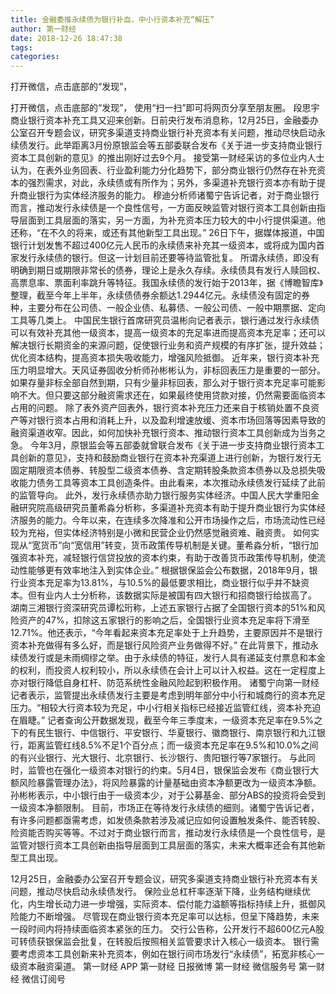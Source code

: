```yaml
---
title: 金融委推永续债为银行补血，中小行资本补充“解压”
author: 第一财经
date: 2018-12-26 18:47:38
tags: 
categories: 
---
```

打开微信，点击底部的“发现”，
<!-- more -->
打开微信，点击底部的“发现”，
使用“扫一扫”即可将网页分享至朋友圈。
段思宇
商业银行资本补充工具又迎来创新。日前央行发布消息称，12月25日，金融委办公室召开专题会议，研究多渠道支持商业银行补充资本有关问题，推动尽快启动永续债发行。此举距离3月份原银监会等五部委联合发布《关于进一步支持商业银行资本工具创新的意见》的推出刚好过去9个月。
接受第一财经采访的多位业内人士认为，在表外业务回表、行业盈利能力分化趋势下，部分商业银行仍然存在补充资本的强烈需求，对此，永续债或有所作为；另外，多渠道补充银行资本亦有助于提升商业银行为实体经济服务的能力。
穆迪分析师诸蜀宁告诉记者，对于商业银行而言，推动发行永续债是一个良性信号，一方面反映监管对银行资本工具创新由指导层面到工具层面的落实，另一方面，为补充资本压力较大的中小行提供渠道。他还称，“在不久的将来，或还有其他新型工具出现。”
26日下午，据媒体报道，中国银行计划发售不超过400亿元人民币的永续债来补充其一级资本，或将成为国内首家发行永续债的银行。但这一计划目前还要等待监管批复。
所谓永续债，即没有明确到期日或期限非常长的债券，理论上是永久存续。永续债具有发行人赎回权、高票息率、票面利率跳升等特征。我国永续债的发行始于2013年，据《博瞻智库》整理，截至今年上半年，永续债债券余额达1.2944亿元。永续债没有固定的券种，主要分布在公司债、一般企业债、私募债、一般公司债、一般中期票据、定向工具等几类上。
中国民生银行首席研究员温彬向记者表示，银行通过发行永续债可以有效补充其他一级资本，提高一级资本的充足率进而提高资本充足率；还可以解决银行长期资金的来源问题，促使银行业务和资产规模的有序扩张，提升效益；优化资本结构，提高资本损失吸收能力，增强风险抵御。
近年来，银行资本补充压力明显增大。天风证券固收分析师孙彬彬认为，非标回表压力是重要的一部分。如果存量非标全部自然到期，只有少量非标回表，那么对于银行资本充足率可能影响不大。但只要这部分融资需求还在，如果最终使用贷款对接，仍然需要面临资本占用的问题。
除了表外资产回表外，银行资本补充压力还来自于核销处置不良资产等对银行资本占用和消耗上升，以及盈利增速放缓、资本市场回落等因素导致的融资渠道收窄。因此，如何加快补充银行资本、推动银行资本工具创新成为当务之急。
今年3月，原银监会等五部委就曾联合发布《关于进一步支持商业银行资本工具创新的意见》，支持和鼓励商业银行在资本补充渠道上进行创新，为银行发行无固定期限资本债券、转股型二级资本债券、含定期转股条款资本债券以及总损失吸收能力债务工具等资本工具创造条件。由此看来，本次推动永续债发行延续了此前的监管导向。
此外，发行永续债亦助力银行服务实体经济。中国人民大学重阳金融研究院高级研究员董希淼分析称，多渠道补充资本有助于提升商业银行为实体经济服务的能力。今年以来，在连续多次降准和公开市场操作之后，市场流动性已经较为充裕，但实体经济特别是小微和民营企业仍然感觉融资难、融资贵。
如何实现从“宽货币”向“宽信用”转变，货币政策传导机制是关键。董希淼分析，“银行加强资本补充，减轻银行信贷投放的资本约束，有助于改善货币政策传导机制，使流动性能够更有效率地注入到实体企业。”
根据银保监会公布数据，2018年9月，银行业资本充足率为13.81%，与10.5%的最低要求相比，商业银行似乎并不缺资本。但有业内人士分析称，该数据实际是被国有四大银行和招商银行给拔高了。
湖南三湘银行资深研究员谭松珩称，上述五家银行占据了全国银行资本的51%和风险资产的47%，扣除这五家银行的影响之后，全国银行业资本充足率将下滑至12.71%。他还表示，“今年看起来资本充足率处于上升趋势，主要原因并不是银行资本补充做得有多么好，而是银行风险资产业务做得不好。”
在此背景下，推动永续债发行或是未雨绸缪之举。由于永续债的特征，发行人具有递延支付票息和本金的权利，而投资人权利较小，所以永续债在会计上可以计入权益。这在一定程度上亦对银行降低自身杠杆、防范系统性金融风险起到积极作用。
诸蜀宁向第一财经记者表示，监管提出永续债发行主要是考虑到明年部分中小行和城商行的资本充足压力。“相较大行资本较为充足，中小行相关指标已经接近监管红线，资本补充迫在眉睫。”
记者查询公开数据发现，截至今年三季度末，一级资本充足率在9.5%之下的有民生银行、中信银行、平安银行、华夏银行、徽商银行、南京银行和九江银行，距离监管红线8.5%不足1个百分点；而一级资本充足率在9.5%和10.0%之间的有兴业银行、光大银行、北京银行、长沙银行、贵阳银行等7家银行。
与此同时，监管也在强化一级资本对银行的约束。5月4日，银保监会发布《商业银行大额风险暴露管理办法》，将风险暴露的计量基础由资本净额更改为一级资本净额。孙彬彬表示，中小银行由于一级资本少，对于公募基金、部分ABS的投资将会受到一级资本净额限制。
目前，市场正在等待发行永续债的细则。诸蜀宁告诉记者，有许多问题都亟需考虑，如发债条款若涉及减记应如何设置触发条件、能否转股、险资能否购买等等。不过对于商业银行而言，推动发行永续债是一个良性信号，是监管对银行资本工具创新由指导层面到工具层面的落实，未来大概率还会有其他新型工具出现。
 
 
12月25日，金融委办公室召开专题会议，研究多渠道支持商业银行补充资本有关问题，推动尽快启动永续债发行。
保险业总杠杆率逐渐下降，业务结构继续优化，内生增长动力进一步增强，实际资本、偿付能力溢额等指标持续上升，抵御风险能力不断增强。
尽管现在商业银行资本充足率可以达标，但呈下降趋势，未来一段时间内将持续面临资本紧张的压力。
交行公告称，公开发行不超600亿元A股可转债获银保监会批复，在转股后按照相关监管要求计入核心一级资本。
银行需要考虑资本工具创新来补充资本，例如在银行间市场发行“永续债”，拓宽非核心一级资本融资渠道。
第一财经
APP
第一财经
日报微博
第一财经
微信服务号
第一财经
微信订阅号
